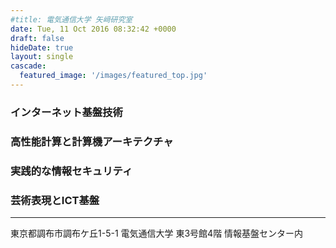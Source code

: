 ```yaml
---
#title: 電気通信大学 矢﨑研究室
date: Tue, 11 Oct 2016 08:32:42 +0000
draft: false
hideDate: true
layout: single
cascade:
  featured_image: '/images/featured_top.jpg'
---
```


### インターネット基盤技術
### 高性能計算と計算機アーキテクチャ
### 実践的な情報セキュリティ
### 芸術表現とICT基盤

---

東京都調布市調布ケ丘1-5-1 電気通信大学 東3号館4階 情報基盤センター内
